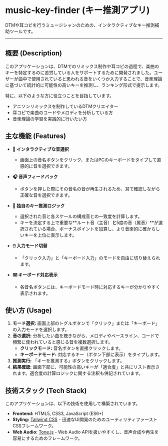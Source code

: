 # music-key-finder (キー推測アプリ)

DTMや耳コピを行うミュージシャンのための、インタラクティブなキー推測補助ツールです。

---

## 概要 (Description)

このアプリケーションは、DTMでのリミックス制作や耳コピの過程で、楽曲のキーを特定するのに苦労している人をサポートするために開発されました。ユーザーが曲中で使用されていると思われる音をいくつか入力することで、音楽理論に基づいて統計的に可能性の高いキーを推測し、ランキング形式で提示します。

特に、以下のような方に役立つことを目指しています。
* アニソンリミックスを制作しているDTMクリエイター
* 耳コピで楽曲のコードやメロディを分析している方
* 音楽理論の学習を実践的に行いたい方

## 主な機能 (Features)

* **🎹 インタラクティブな音選択**
    * 画面上の音名ボタンをクリック、またはPCのキーボードをタイプして直感的に音を選択できます。

* **🎧 音声フィードバック**
    * ボタンを押した際にその音名の音が再生されるため、耳で確認しながら正確な音を選択できます。

* **🤖 独自のキー推測ロジック**
    * 選択された音と各スケールの構成音との一致度を計算します。
    * キーを決定する上で重要な**ルート音（主音）**と**5度の音（属音）**が選択されている場合、ボーナスポイントを加算し、より音楽的に確からしいキーを上位に表示します。

* **🖱️ 入力モード切替**
    * 「クリック入力」と「キーボード入力」のモードを自由に切り替えられます。

* **⌨️ キーボード対応表示**
    * 各音名ボタンには、キーボードモード時に対応するキーが分かりやすく表示されます。

## 使い方 (Usage)

1.  **モード選択:** 画面上部のトグルボタンで「クリック」または「キーボード」の入力モードを選択します。
2.  **音の選択:** 分析したい曲を聴きながら、メロディやベースライン、コードで頻繁に使われていると感じる音を複数選択します。
    * **クリックモード:** 音名ボタンを直接クリックします。
    * **キーボードモード:** 対応するキー（ボタン下部に表示）をタイプします。
3.  **推測実行:** 「キーを推測する」ボタンをクリックします。
4.  **結果確認:** 画面下部に、可能性の高いキーが「適合度」と共にリスト表示されます。適合度の計算ロジックに関する注釈も併記されています。

## 技術スタック (Tech Stack)

このアプリケーションは、以下の技術を使用して構築されています。

* **Frontend:** HTML5, CSS3, JavaScript (ES6+)
* **Styling:** [Tailwind CSS](https://tailwindcss.com/) - 迅速なUI開発のためのユーティリティファーストCSSフレームワーク。
* **Web Audio:** [Tone.js](https://tonejs.github.io/) - Web Audio APIを扱いやすくし、音声合成や再生を容易にするためのフレームワーク。

